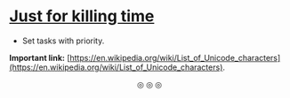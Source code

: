 # <ins>Just for killing time</ins>

* Set tasks with priority.

**Important link:** [https://en.wikipedia.org/wiki/List_of_Unicode_characters](https://en.wikipedia.org/wiki/List_of_Unicode_characters).

<p align="center">
&#9678; &#9678; &#9678;
</p>

